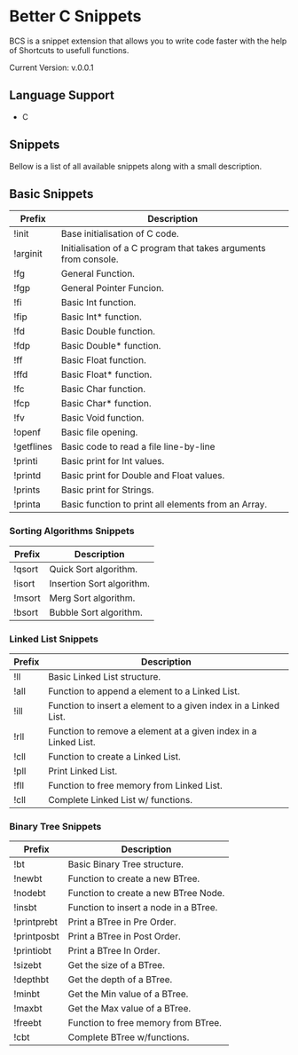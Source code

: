 # Better C Snippets

BCS is a snippet extension that allows you to write code faster with the help of Shortcuts to usefull functions.

Current Version: v.0.0.1

## Language Support

- C

## Snippets

Bellow is a list of all available snippets along with a small description.

## Basic Snippets

|Prefix|Description|
|------|-----------|
|!init|Base initialisation of C code.|
|!arginit|Initialisation of a C program that takes arguments from console.|
|!fg|General Function.|
|!fgp|General Pointer Funcion.|
|!fi|Basic Int function.|
|!fip|Basic Int* function.|
|!fd|Basic Double function.|
|!fdp|Basic Double* function.|
|!ff|Basic Float function.|
|!ffd|Basic Float* function.|
|!fc|Basic Char function.|
|!fcp|Basic Char* function.|
|!fv|Basic Void function.|
|!openf|Basic file opening.|
|!getflines|Basic code to read a file line-by-line|
|!printi|Basic print for Int values.|
|!printd|Basic print for Double and Float values.|
|!prints|Basic print for Strings.|
|!printa|Basic function to print all elements from an Array.|

### Sorting Algorithms Snippets

|Prefix|Description|
|------|-----------|
|!qsort|Quick Sort algorithm.|
|!isort|Insertion Sort algorithm.|
|!msort|Merg Sort algorithm.|
|!bsort|Bubble Sort algorithm.|

### Linked List Snippets

|Prefix|Description|
|------|-----------|
|!ll|Basic Linked List structure.|
|!all|Function to append a element to a Linked List.|
|!ill|Function to insert a element to a given index in a Linked List.|
|!rll|Function to remove a element at a given index in a Linked List.|
|!cll|Function to create a Linked List.|
|!pll|Print Linked List.|
|!fll|Function to free memory from Linked List.|
|!cll|Complete Linked List w/ functions.|

### Binary Tree Snippets

|Prefix|Description|
|------|-----------|
|!bt|Basic Binary Tree structure.|
|!newbt|Function to create a new BTree.|
|!nodebt|Function to create a new BTree Node.|
|!insbt|Function to insert a node in a BTree.|
|!printprebt|Print a BTree in Pre Order.|
|!printposbt|Print a BTree in Post Order.|
|!printiobt|Print a BTree In Order.|
|!sizebt|Get the size of a BTree.|
|!depthbt|Get the depth of a BTree.|
|!minbt|Get the Min value of a BTree.|
|!maxbt|Get the Max value of a BTree.|
|!freebt|Function to free memory from BTree.|
|!cbt|Complete BTree w/functions.|